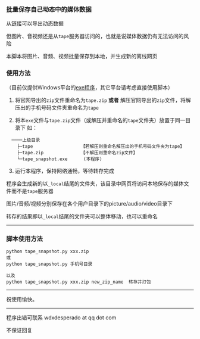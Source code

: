### 批量保存自己动态中的媒体数据

从[链接](https://activity.askbox.ink/export.html)可以导出动态数据

但图片、音视频还是从`tape`服务器访问的，也就是说媒体数据仍有无法访问的风险

本脚本将图片、音频、视频批量保存到本地，并生成新的离线网页

### 使用方法

（目前仅提供Windows平台的[exe程序](https://github.com/kafmws/tools/releases/download/v0.2/tape_snapshot.exe)，其它平台请考虑直接使用脚本）

1. 将官网导出的`zip`文件重命名为`tape.zip` **或者**
  解压官网导出的`zip`文件，将解压出的手机号码文件夹重命名为`tape`

2. 将本`exe`文件与`tape.zip`文件（或解压并重命名的`tape`文件夹）放置于同一目录下
  如：
```
  ────上级目录
    ├─tape                  【若解压则重命名解压出的手机号码文件夹为tape】
    ├─tape.zip              【不解压则重命名zip文件】
    └─tape_snapshot.exe      (本程序)
```
3. 运行本程序，保持网络通畅，等待转存完成


程序会生成新的以`_local`结尾的文件夹，该目录中网页将访问本地保存的媒体文件而不是`tape`服务器

图片/音频/视频分别保存在各个用户目录下的picture/audio/video目录下

转存的结果即以`_local`结尾的文件夹可以整体移动，也可以重命名

---

### 脚本使用方法

```
python tape_snapshot.py xxx.zip
或
python tape_snapshot.py 手机号目录

以及
python tape_snapshot.py xxx.zip new_zip_name  转存并打包
```

---

祝使用愉快。

---

程序出错可联系 wdxdesperado at qq dot com

不保证回复
